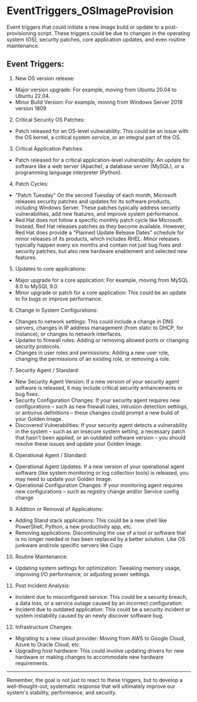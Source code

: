 # EventTriggers_OSImageProvision
Event triggers that could initiate a new image build or update to a post-provisioning script. These triggers could be due to changes in the operating system (OS), security patches, core application updates, and even routine maintenance.

## Event Triggers:

1.	New OS version release:
  - Major version upgrade: For example, moving from Ubuntu 20.04 to Ubuntu 22.04.
  - Minor Build Version: For example, moving from Windows Server 2019 version 1809
2.	Critical Security OS Patches:
  - Patch released for an OS-level vulnerability: This could be an issue with the OS kernel, a critical system service, or an integral part of the OS.
3.	Critical Application Patches:
  - Patch released for a critical application-level vulnerability: An update for software like a web server (Apache), a database server (MySQL), or a programming language interpreter (Python).
4.	Patch Cycles:
  - "Patch Tuesday" On the second Tuesday of each month, Microsoft releases security patches and updates for its software products, including Windows Server. These patches typically address security vulnerabilities, add new features, and improve system performance.
  - Red Hat does not follow a specific monthly patch cycle like Microsoft. Instead, Red Hat releases patches as they become available. However, Red Hat does provide a "Planned Update Release Dates" schedule for minor releases of its products, which includes RHEL. Minor releases typically happen every six months and contain not just bug fixes and security patches, but also new hardware enablement and selected new features.
5.	Updates to core applications:
  - Major upgrade for a core application: For example, moving from MySQL 8.0 to MySQL 9.0.
  - Minor upgrade or patch for a core application: This could be an update to fix bugs or improve performance.
6.	Change in System Configurations:
  - Changes to network settings: This could include a change in DNS servers, changes in IP address management (from static to DHCP, for instance), or changes to network interfaces.
  - Updates to firewall rules: Adding or removing allowed ports or changing security protocols.
  - Changes in user roles and permissions: Adding a new user role, changing the permissions of an existing role, or removing a role.
7.	Security Agent / Standard:
  - New Security Agent Version: If a new version of your security agent software is released, it may include critical security enhancements or bug fixes.
  - Security Configuration Changes: If your security agent requires new configurations – such as new firewall rules, intrusion detection settings, or antivirus definitions – these changes could prompt a new build of your Golden Image.
  - Discovered Vulnerabilities: If your security agent detects a vulnerability in the system – such as an insecure system setting, a necessary patch that hasn't been applied, or an outdated software version – you should resolve these issues and update your Golden Image.
8.	Operational Agent / Standard:
  - Operational Agent Updates: If a new version of your operational agent software (like system monitoring or log collection tools) is released, you may need to update your Golden Image.
  - Operational Configuration Changes: If your monitoring agent requires new configurations – such as registry change and/or Service config change 
9.	Addition or Removal of Applications:
  - Adding Stand stack applications: This could be a new shell like PowerShell, Python, a new productivity app, etc.
  - Removing applications: Discontinuing the use of a tool or software that is no longer needed or has been replaced by a better solution. Like OS junkware and/role specific servers like Cups
10.	Routine Maintenance:
  - Updating system settings for optimization: Tweaking memory usage, improving I/O performance, or adjusting power settings.
11.	Post Incident Analysis:
  - Incident due to misconfigured service: This could be a security breach, a data loss, or a service outage caused by an incorrect configuration.
  - Incident due to outdated application: This could be a security incident or system instability caused by an newly discover software bug.
12.	Infrastructure Changes:
  - Migrating to a new cloud provider: Moving from AWS to Google Cloud, Azure to Oracle Cloud, etc.
  - Upgrading host hardware: This could involve updating drivers for new hardware or making changes to accommodate new hardware requirements.

___
Remember, the goal is not just to react to these triggers, but to develop a well-thought-out, systematic response that will ultimately improve our system's stability, performance, and security.

